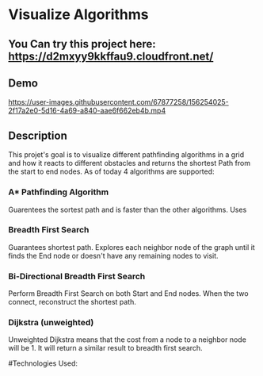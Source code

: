 # Visualize Algorithms
## You Can try this project here: https://d2mxyy9kkffau9.cloudfront.net/
## Demo
https://user-images.githubusercontent.com/67877258/156254025-2f17a2e0-5d16-4a69-a840-aae6f662eb4b.mp4

## Description

This projet's goal is to visualize different pathfinding algorithms in a grid and how it reacts to different obstacles and returns the shortest Path from the start to end nodes.
As of today 4 algorithms are supported:
### A* Pathfinding Algorithm
  Guarentees the sortest path and is faster than the other algorithms. Uses 
### Breadth First Search
  Guarantees shortest path. Explores each neighbor node of the graph until it finds the End node or doesn't have any remaining nodes to visit.
### Bi-Directional Breadth First Search
  Perform Breadth First Search on both Start and End nodes. When the two connect, reconstruct the shortest path.
### Dijkstra (unweighted)
  Unweighted Dijkstra means that the cost from a node to a neighbor node will be 1. It will return a similar result to breadth first search.

#Technologies Used:
